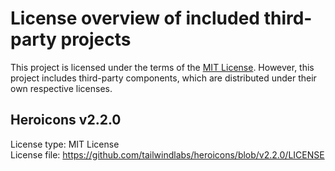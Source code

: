 # License overview of included third-party projects

This project is licensed under the terms of the [MIT License](LICENSE).
However, this project includes third-party components, which are distributed under their own respective licenses.

## Heroicons v2.2.0

License type: MIT License<br/>
License file: https://github.com/tailwindlabs/heroicons/blob/v2.2.0/LICENSE